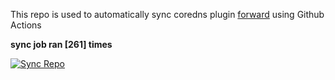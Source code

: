 This repo is used to automatically sync coredns plugin [forward](https://github.com/QZLin/forward) using Github Actions

**sync job ran [261] times**

[![Sync Repo](https://github.com/QZLin/coredns-extract/actions/workflows/sync.yaml/badge.svg)](https://github.com/QZLin/coredns-extract/actions/workflows/sync.yaml)
